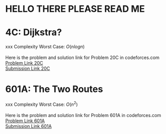 # HELLO THERE PLEASE READ ME

# 4C: Dijkstra?
xxx
Complexity Worst Case: *O*(*nlogn*)<br>
<br>
Here is the problem and solution link for Problem 20C in codeforces.com <br>
[Problem Link 20C](http://codeforces.com/problemset/problem/20/C) <br>
[Submission Link 20C]() <br>

# 601A: The Two Routes
xxx
Complexity Worst Case: *O*(*n*<sup>2</sup>)<br>
<br>
Here is the problem and solution link for Problem 601A in codeforces.com <br>
[Problem Link 601A](http://codeforces.com/problemset/problem/601/A) <br>
[Submission Link 601A](http://codeforces.com/contest/601/submission/45582762) <br>
